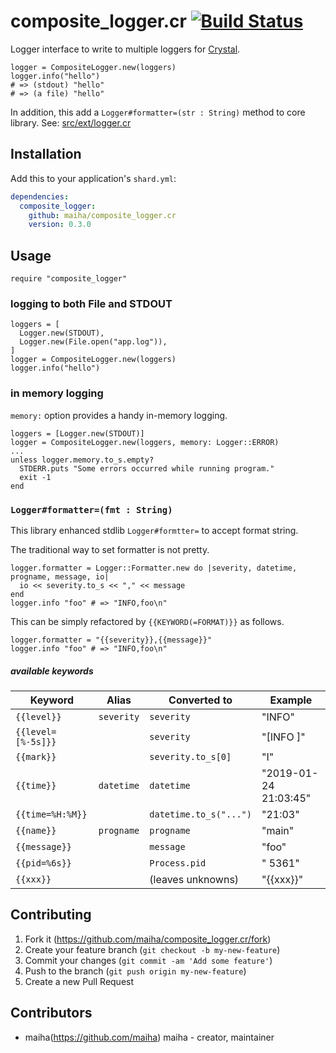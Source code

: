 # composite_logger.cr [![Build Status](https://travis-ci.org/maiha/composite_logger.cr.svg?branch=master)](https://travis-ci.org/maiha/composite_logger.cr)

Logger interface to write to multiple loggers for [Crystal](http://crystal-lang.org/).

```crystal
logger = CompositeLogger.new(loggers)
logger.info("hello")
# => (stdout) "hello"
# => (a file) "hello"
```

In addition, this add a `Logger#formatter=(str : String)` method to core library.
See: [src/ext/logger.cr](./src/ext/logger.cr)

## Installation

Add this to your application's `shard.yml`:

```yaml
dependencies:
  composite_logger:
    github: maiha/composite_logger.cr
    version: 0.3.0
```

## Usage

```crystal
require "composite_logger"
```

### logging to both File and STDOUT

```crystal
loggers = [
  Logger.new(STDOUT),
  Logger.new(File.open("app.log")),
]
logger = CompositeLogger.new(loggers)
logger.info("hello")
```

### in memory logging

`memory:` option provides a handy in-memory logging.

```crystal
loggers = [Logger.new(STDOUT)]
logger = CompositeLogger.new(loggers, memory: Logger::ERROR)
...
unless logger.memory.to_s.empty?
  STDERR.puts "Some errors occurred while running program."
  exit -1
end
```

### `Logger#formatter=(fmt : String)`

This library enhanced stdlib `Logger#formtter=` to accept format string.

The traditional way to set formatter is not pretty.
```crystal
logger.formatter = Logger::Formatter.new do |severity, datetime, progname, message, io|
  io << severity.to_s << "," << message
end
logger.info "foo" # => "INFO,foo\n"
```

This can be simply refactored by `{{KEYWORD(=FORMAT)}}` as follows.
```crystal
logger.formatter = "{{severity}},{{message}}"
logger.info "foo" # => "INFO,foo\n"
```

##### available keywords

|Keyword           |Alias     | Converted to          | Example               |
|------------------|----------|-----------------------|-----------------------|
|`{{level}}`       |`severity`|`severity`             | "INFO"                |
|`{{level=[%-5s]}}`|          |`severity`             | "[INFO ]"             |
|`{{mark}}`        |          |`severity.to_s[0]`     | "I"                   |
|`{{time}}`        |`datetime`|`datetime`             | "2019-01-24 21:03:45" |
|`{{time=%H:%M}}`  |          |`datetime.to_s("...")` | "21:03"               |
|`{{name}}`        |`progname`|`progname`             | "main"                |
|`{{message}}`     |          |`message`              | "foo"                 |
|`{{pid=%6s}}`     |          |`Process.pid`          | "  5361"              |
|`{{xxx}}`         |          | (leaves unknowns)     | "{{xxx}}"             |

## Contributing

1. Fork it (<https://github.com/maiha/composite_logger.cr/fork>)
2. Create your feature branch (`git checkout -b my-new-feature`)
3. Commit your changes (`git commit -am 'Add some feature'`)
4. Push to the branch (`git push origin my-new-feature`)
5. Create a new Pull Request

## Contributors

- maiha(https://github.com/maiha) maiha - creator, maintainer
